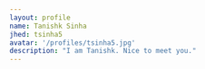 ```yaml
---
layout: profile
name: Tanishk Sinha
jhed: tsinha5
avatar: '/profiles/tsinha5.jpg'
description: "I am Tanishk. Nice to meet you."
---
```

